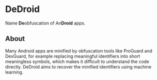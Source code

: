 # DeDroid
Name **De**obfuscation of An**Droid** apps.

## About
Many Android apps are minified by obfuscation tools like ProGuard and DexGuard, for example replacing meaningful identifiers into short meaningless symbols, which makes it difficult to understand the code directly.
DeDroid aims to recover the minified identifiers using machine learning.

